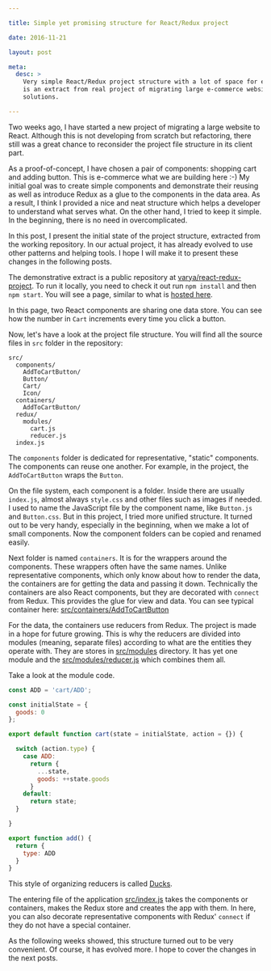 ```yaml
---

title: Simple yet promising structure for React/Redux project

date: 2016-11-21

layout: post

meta:
  desc: >
    Very simple React/Redux project structure with a lot of space for evolving into bigger but still neat project. This
    is an extract from real project of migrating large e-commerce website from old-school stack to modern cutting edge
    solutions.

---
```


Two weeks ago, I have started a new project of migrating a large website to React. Although this is not developing from
scratch but refactoring, there still was a great chance to reconsider the project file structure in its client part.

As a proof-of-concept, I have chosen a pair of components: shopping cart and adding button. This is e-commerce what we
are building here :-) My initial goal was to create simple components and demonstrate their reusing as well as introduce
Redux as a glue to the components in the data area. As a result, I think I provided a nice and neat structure which
helps a developer to understand what serves what. On the other hand, I tried to keep it simple. In the beginning, there
is no need in overcomplicated.

<excerpt/>
In this post, I present the initial state of the project structure, extracted from the working repository. In our actual
project, it has already evolved to use other patterns and helping tools. I hope I will make it to present these changes
in the following posts.

The demonstrative extract is a public repository at
[varya/react-redux-project](https://github.com/varya/react-redux-project). To run it locally, you need to check it out
run `npm install` and then `npm start`. You will see a page, similar to what is [hosted
here](http://varya.me/react-redux-project/index.html).

In this page, two React components are sharing one data store. You can see how the number in `Cart` increments every
time you click a button.

Now, let's have a look at the project file structure. You will find all the source files in `src` folder in the
repository:

```
src/
  components/
    AddToCartButton/
    Button/
    Cart/
    Icon/
  containers/
    AddToCartButton/
  redux/
    modules/
      cart.js
      reducer.js
  index.js
```

The `components` folder is dedicated for representative, "static" components. The components can reuse one another. For
example, in the project, the `AddToCartButton` wraps the `Button`.

On the file system, each component is a folder. Inside there are usually `index.js`, almost always `style.css` and other
files such as images if needed. I used to name the JavaScript file by the component name, like `Button.js` and
`Button.css`. But in this
project, I tried more unified structure. It turned out to be very handy, especially in the beginning, when we make a lot
of small components. Now the component folders can be copied and renamed easily.

Next folder is named `containers`. It is for the wrappers around the components. These wrappers often have the same
names. Unlike representative components, which only know about how to render the data, the containers are for getting
the data and passing it down. Technically the containers are also React components, but they are decorated with
`connect` from Redux. This provides the glue for view and data. You can see typical container here:
[src/containers/AddToCartButton](https://github.com/varya/react-redux-project/blob/eb0e7a24ba8a723ce373d3763c299b95661fdfc6/src/containers/AddToCartButton/index.js)

For the data, the containers use reducers from Redux. The project is made in a hope for future growing. This is why the
reducers are divided into modules (meaning, separate files) according to what are the entities they operate with. They
are stores in [src/modules](https://github.com/varya/react-redux-project/tree/master/src/redux/modules) directory. It
has yet one module and the
[src/modules/reducer.js](https://github.com/varya/react-redux-project/blob/master/src/redux/modules/reducer.js) which
combines them all.

Take a look at the module code.

```js
const ADD = 'cart/ADD';

const initialState = {
  goods: 0
};

export default function cart(state = initialState, action = {}) {

  switch (action.type) {
    case ADD:
      return {
        ...state,
        goods: ++state.goods
      }
    default:
      return state;
  }

}

export function add() {
  return {
    type: ADD
  }
}
```

This style of organizing reducers is called [Ducks](https://github.com/erikras/ducks-modular-redux).

The entering file of the application [src/index.js](https://github.com/varya/react-redux-project/blob/master/src/index.js)
takes the components or containers, makes the Redux store and creates the app with them. In here, you can also decorate
representative components with Redux' `connect` if they do not have a special container.

As the following weeks showed, this structure turned out to be very convenient. Of course, it has evolved more. I hope
to cover the changes in the next posts.
